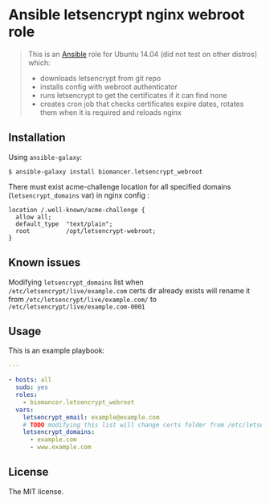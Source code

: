 # Ansible letsencrypt nginx webroot role


> This is an [Ansible](http://www.ansible.com) role for Ubuntu 14.04 (did not test on other distros) which:
>
> * downloads letsencrypt from git repo
> * installs config with webroot authenticator
> * runs letsencrypt to get the certificates if it can find none 
> * creates cron job that checks certificates expire dates, rotates them when it is required and reloads nginx 

## Installation

Using `ansible-galaxy`:

```shell
$ ansible-galaxy install biomancer.letsencrypt_webroot
```

There must exist acme-challenge location for all specified domains (`letsencrypt_domains` var) in nginx config :
```
location /.well-known/acme-challenge {
  allow all;
  default_type  "text/plain";
  root          /opt/letsencrypt-webroot;
}
```

## Known issues

Modifying `letsencrypt_domains` list when `/etc/letsencrypt/live/example.com` certs dir already exists will rename it from `/etc/letsencrypt/live/example.com/` to `/etc/letsencrypt/live/example.com-0001`

## Usage

This is an example playbook:

```yaml
---

- hosts: all
  sudo: yes
  roles:
    - biomancer.letsencrypt_webroot
  vars:
    letsencrypt_email: example@example.com
    # TODO modifying this list will change certs folder from /etc/letsencrypt/live/example.com/ to /etc/letsencrypt/live/example.com-0001
    letsencrypt_domains:
      - example.com
      - www.example.com
```

## License
The MIT license.
